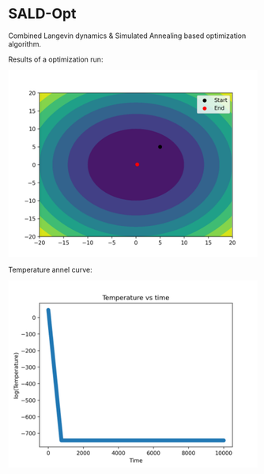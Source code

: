 # SALD-Opt
Combined Langevin dynamics &amp; Simulated Annealing based optimization algorithm. 

Results of a optimization run: 

![](out.png)

Temperature annel curve:

![](temp.png)
